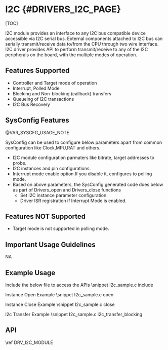 # I2C {#DRIVERS_I2C_PAGE}

[TOC]

I2C module provides an interface to any I2C bus compatible device
accessible via I2C serial bus. External components attached to I2C bus
can serially transmit/receive data to/from the CPU through two wire interface.
I2C driver provides API to perform transmit/receive to any of the I2C peripherals on the board, with the multiple modes of operation.

## Features Supported

- Controller and Target mode of operation
- Interrupt, Polled Mode
- Blocking and Non-blocking (callback) transfers
- Queueing of I2C transactions
- I2C Bus Recovery

## SysConfig Features

@VAR_SYSCFG_USAGE_NOTE

SysConfig can be used to configure below parameters apart from common configuration like Clock,MPU,RAT and others.
- I2C module configuration parmaters like bitrate, target addresses to probe.
- I2C instances and pin configurations.
- Interrupt mode enable option.If you disable it, configures to polling mode.
- Based on above parameters, the SysConfig generated code does below as part of Drivers_open and Drivers_close functions
    - Set I2C instance parameter configuration.
    - Driver ISR registration if Interrupt Mode is enabled.

## Features NOT Supported

- Target mode is not supported in polling mode.

## Important Usage Guidelines

NA

## Example Usage

Include the below file to access the APIs
\snippet I2c_sample.c include

Instance Open Example
\snippet I2c_sample.c open

Instance Close Example
\snippet I2c_sample.c close

I2c Transfer Example
\snippet I2c_sample.c i2c_transfer_blocking

## API

\ref DRV_I2C_MODULE

